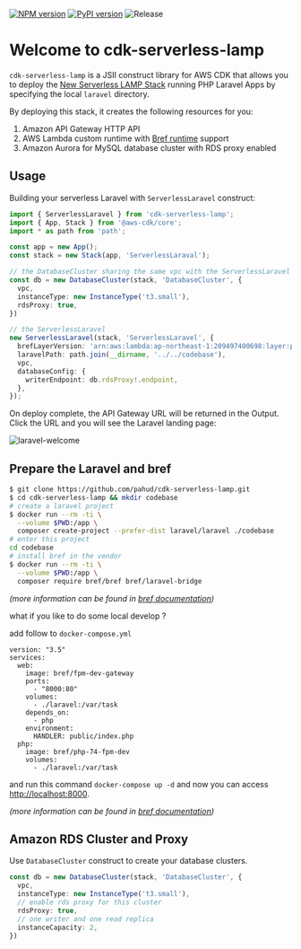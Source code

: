 
[![NPM version](https://badge.fury.io/js/cdk-serverless-lamp.svg)](https://badge.fury.io/js/cdk-serverless-lamp)
[![PyPI version](https://badge.fury.io/py/cdk-serverless-lamp.svg)](https://badge.fury.io/py/cdk-serverless-lamp)
![Release](https://github.com/pahud/cdk-serverless-lamp/workflows/Release/badge.svg)

# Welcome to cdk-serverless-lamp

`cdk-serverless-lamp` is a JSII construct library for AWS CDK that allows you to deploy the [New Serverless LAMP Stack](https://aws.amazon.com/tw/blogs/compute/introducing-the-new-serverless-lamp-stack/) running PHP Laravel Apps by specifying the local `laravel` directory.

By deploying this stack, it creates the following resources for you:

1. Amazon API Gateway HTTP API
2. AWS Lambda custom runtime with [Bref runtime](https://bref.sh/docs/runtimes/) support
3. Amazon Aurora for MySQL database cluster with RDS proxy enabled

## Usage

Building your serverless Laravel with `ServerlessLaravel` construct:

```ts
import { ServerlessLaravel } from 'cdk-serverless-lamp';
import { App, Stack } from '@aws-cdk/core';
import * as path from 'path';

const app = new App();
const stack = new Stack(app, 'ServerlessLaraval');

// the DatabaseCluster sharing the same vpc with the ServerlessLaravel
const db = new DatabaseCluster(stack, 'DatabaseCluster', {
  vpc,
  instanceType: new InstanceType('t3.small'),
  rdsProxy: true,
})

// the ServerlessLaravel
new ServerlessLaravel(stack, 'ServerlessLaravel', {
  brefLayerVersion: 'arn:aws:lambda:ap-northeast-1:209497400698:layer:php-74-fpm:11',
  laravelPath: path.join(__dirname, '../../codebase'),
  vpc,
  databaseConfig: {
    writerEndpoint: db.rdsProxy!.endpoint,
  },
});
```

On deploy complete, the API Gateway URL will be returned in the Output. Click the URL and you will see the Laravel landing page:

![laravel-welcome](./images/laravel.png)

## Prepare the Laravel and bref

```bash
$ git clone https://github.com/pahud/cdk-serverless-lamp.git
$ cd cdk-serverless-lamp && mkdir codebase
# create a laravel project
$ docker run --rm -ti \
  --volume $PWD:/app \
  composer create-project --prefer-dist laravel/laravel ./codebase
# enter this project
cd codebase
# install bref in the vendor
$ docker run --rm -ti \
  --volume $PWD:/app \
  composer require bref/bref bref/laravel-bridge
```

_(more information can be found in [bref documentation](https://bref.sh/docs/frameworks/laravel.html))_

what if you like to do some local develop ?

add follow to `docker-compose.yml`

```docker-compose
version: "3.5"
services:
  web:
    image: bref/fpm-dev-gateway
    ports:
      - "8000:80"
    volumes:
      - ./laravel:/var/task
    depends_on:
      - php
    environment:
      HANDLER: public/index.php
  php:
    image: bref/php-74-fpm-dev
    volumes:
      - ./laravel:/var/task
```

and run this command `docker-compose up -d` and now you can access <http://localhost:8000>.

_(more information can be found in [bref documentation](https://bref.sh/docs/local-development.html))_

## Amazon RDS Cluster and Proxy

Use `DatabaseCluster` construct to create your database clusters.

```ts
const db = new DatabaseCluster(stack, 'DatabaseCluster', {
  vpc,
  instanceType: new InstanceType('t3.small'),
  // enable rds proxy for this cluster
  rdsProxy: true,
  // one writer and one read replica
  instanceCapacity: 2,
})
```

